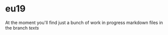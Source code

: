 # eu19

At the moment you'll find just a bunch of work in progress markdown files in the branch *texts*

